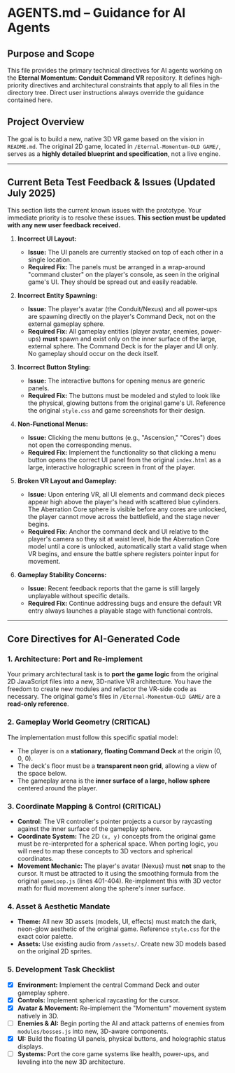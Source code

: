 # AGENTS.md – Guidance for AI Agents

## Purpose and Scope

This file provides the primary technical directives for AI agents working on the **Eternal Momentum: Conduit Command VR** repository. It defines high-priority directives and architectural constraints that apply to all files in the directory tree. Direct user instructions always override the guidance contained here.

## Project Overview

The goal is to build a new, native 3D VR game based on the vision in `README.md`. The original 2D game, located in `/Eternal-Momentum-OLD GAME/`, serves as a **highly detailed blueprint and specification**, not a live engine.

---

## Current Beta Test Feedback & Issues (Updated July 2025)

This section lists the current known issues with the prototype. Your immediate priority is to resolve these issues. **This section must be updated with any new user feedback received.**

1.  **Incorrect UI Layout:**
    * **Issue:** The UI panels are currently stacked on top of each other in a single location.
    * **Required Fix:** The panels must be arranged in a wrap-around "command cluster" on the player's console, as seen in the original game's UI. They should be spread out and easily readable.

2.  **Incorrect Entity Spawning:**
    * **Issue:** The player's avatar (the Conduit/Nexus) and all power-ups are spawning directly on the player's Command Deck, not on the external gameplay sphere.
    * **Required Fix:** All gameplay entities (player avatar, enemies, power-ups) **must** spawn and exist only on the inner surface of the large, external sphere. The Command Deck is for the player and UI only. No gameplay should occur on the deck itself.

3.  **Incorrect Button Styling:**
    * **Issue:** The interactive buttons for opening menus are generic panels.
    * **Required Fix:** The buttons must be modeled and styled to look like the physical, glowing buttons from the original game's UI. Reference the original `style.css` and game screenshots for their design.

4.  **Non-Functional Menus:**
    * **Issue:** Clicking the menu buttons (e.g., "Ascension," "Cores") does not open the corresponding menus.
    * **Required Fix:** Implement the functionality so that clicking a menu button opens the correct UI panel from the original `index.html` as a large, interactive holographic screen in front of the player.

5.  **Broken VR Layout and Gameplay:**
    * **Issue:** Upon entering VR, all UI elements and command deck pieces appear high above the player's head with scattered blue cylinders. The Aberration Core sphere is visible before any cores are unlocked, the player cannot move across the battlefield, and the stage never begins.
    * **Required Fix:** Anchor the command deck and UI relative to the player's camera so they sit at waist level, hide the Aberration Core model until a core is unlocked, automatically start a valid stage when VR begins, and ensure the battle sphere registers pointer input for movement.

6.  **Gameplay Stability Concerns:**
    * **Issue:** Recent feedback reports that the game is still largely unplayable without specific details.
    * **Required Fix:** Continue addressing bugs and ensure the default VR entry always launches a playable stage with functional controls.

---

## Core Directives for AI-Generated Code

### 1. Architecture: Port and Re-implement
Your primary architectural task is to **port the game logic** from the original 2D JavaScript files into a new, 3D-native VR architecture. You have the freedom to create new modules and refactor the VR-side code as necessary. The original game's files in `/Eternal-Momentum-OLD GAME/` are a **read-only reference**.

### 2. Gameplay World Geometry (CRITICAL)
The implementation must follow this specific spatial model:
-   The player is on a **stationary, floating Command Deck** at the origin (0, 0, 0).
-   The deck's floor must be a **transparent neon grid**, allowing a view of the space below.
-   The gameplay arena is the **inner surface of a large, hollow sphere** centered around the player.

### 3. Coordinate Mapping & Control (CRITICAL)
-   **Control:** The VR controller's pointer projects a cursor by raycasting against the inner surface of the gameplay sphere.
-   **Coordinate System:** The 2D `(x, y)` concepts from the original game must be re-interpreted for a spherical space. When porting logic, you will need to map these concepts to 3D vectors and spherical coordinates.
-   **Movement Mechanic:** The player's avatar (Nexus) must **not** snap to the cursor. It must be attracted to it using the smoothing formula from the original `gameLoop.js` (lines 401-404). Re-implement this with 3D vector math for fluid movement along the sphere's inner surface.

### 4. Asset & Aesthetic Mandate
-   **Theme:** All new 3D assets (models, UI, effects) must match the dark, neon-glow aesthetic of the original game. Reference `style.css` for the exact color palette.
-   **Assets:** Use existing audio from `/assets/`. Create new 3D models based on the original 2D sprites.

### 5. Development Task Checklist
-   [x] **Environment:** Implement the central Command Deck and outer gameplay sphere.
-   [x] **Controls:** Implement spherical raycasting for the cursor.
-   [x] **Avatar & Movement:** Re-implement the "Momentum" movement system natively in 3D.
-   [ ] **Enemies & AI:** Begin porting the AI and attack patterns of enemies from `modules/bosses.js` into new, 3D-aware components.
-   [x] **UI:** Build the floating UI panels, physical buttons, and holographic status displays.
-   [ ] **Systems:** Port the core game systems like health, power-ups, and leveling into the new 3D architecture.
